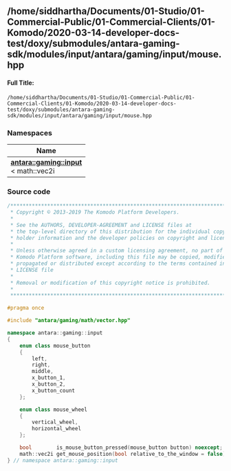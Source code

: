 

## /home/siddhartha/Documents/01-Studio/01-Commercial-Public/01-Commercial-Clients/01-Komodo/2020-03-14-developer-docs-test/doxy/submodules/antara-gaming-sdk/modules/input/antara/gaming/input/mouse.hpp

#### Full Title:
```
/home/siddhartha/Documents/01-Studio/01-Commercial-Public/01-Commercial-Clients/01-Komodo/2020-03-14-developer-docs-test/doxy/submodules/antara-gaming-sdk/modules/input/antara/gaming/input/mouse.hpp
```







### Namespaces

| Name           |
| -------------- |
| **[antara::gaming::input](Namespaces/namespaceantara_1_1gaming_1_1input.md)** <br>< math::vec2i  |
















### Source code

```cpp
/******************************************************************************
 * Copyright © 2013-2019 The Komodo Platform Developers.                      *
 *                                                                            *
 * See the AUTHORS, DEVELOPER-AGREEMENT and LICENSE files at                  *
 * the top-level directory of this distribution for the individual copyright  *
 * holder information and the developer policies on copyright and licensing.  *
 *                                                                            *
 * Unless otherwise agreed in a custom licensing agreement, no part of the    *
 * Komodo Platform software, including this file may be copied, modified,     *
 * propagated or distributed except according to the terms contained in the   *
 * LICENSE file                                                               *
 *                                                                            *
 * Removal or modification of this copyright notice is prohibited.            *
 *                                                                            *
 ******************************************************************************/

#pragma once

#include "antara/gaming/math/vector.hpp" 

namespace antara::gaming::input
{
    enum class mouse_button
    {
        left,
        right,
        middle,
        x_button_1,
        x_button_2,
        x_button_count
    };

    enum class mouse_wheel
    {
        vertical_wheel,
        horizontal_wheel
    };

    bool        is_mouse_button_pressed(mouse_button button) noexcept;
    math::vec2i get_mouse_position(bool relative_to_the_window = false) noexcept;
} // namespace antara::gaming::input
```




